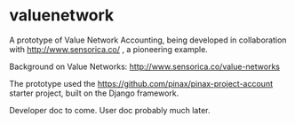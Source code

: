 valuenetwork
=====================

A prototype of Value Network Accounting, being developed in collaboration with http://www.sensorica.co/ , a pioneering example.

Background on Value Networks: http://www.sensorica.co/value-networks

The prototype used the https://github.com/pinax/pinax-project-account starter project, built on the Django framework.

Developer doc to come.  User doc probably much later.

